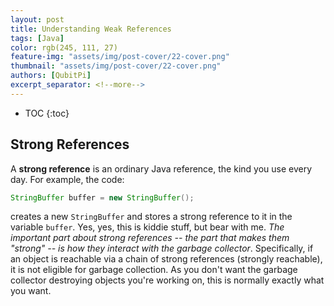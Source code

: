 ```yaml
---
layout: post
title: Understanding Weak References
tags: [Java]
color: rgb(245, 111, 27)
feature-img: "assets/img/post-cover/22-cover.png"
thumbnail: "assets/img/post-cover/22-cover.png"
authors: [QubitPi]
excerpt_separator: <!--more-->
---
```


<!--more-->

* TOC
{:toc}
  
## Strong References

A **strong reference** is an ordinary Java reference, the kind you use every day. For example, the code:

```java
StringBuffer buffer = new StringBuffer();
```

creates a new `StringBuffer` and stores a strong reference to it in the variable `buffer`. Yes, yes, this is kiddie
stuff, but bear with me. _The important part about strong references -- the part that makes them "strong" -- is how they
interact with the garbage collector_. Specifically, if an object is reachable via a chain of strong references (strongly
reachable), it is not eligible for garbage collection. As you don't want the garbage collector destroying objects you're
working on, this is normally exactly what you want.
